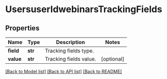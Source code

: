 # UsersuserIdwebinarsTrackingFields

## Properties
Name | Type | Description | Notes
------------ | ------------- | ------------- | -------------
**field** | **str** | Tracking fields type. | 
**value** | **str** | Tracking fields value. | [optional] 

[[Back to Model list]](../README.md#documentation-for-models) [[Back to API list]](../README.md#documentation-for-api-endpoints) [[Back to README]](../README.md)


